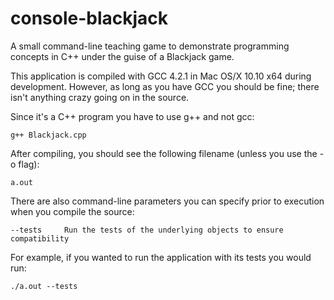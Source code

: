 # console-blackjack
A small command-line teaching game to demonstrate programming concepts in C++ under the guise of a Blackjack game.

This application is compiled with GCC 4.2.1 in Mac OS/X 10.10 x64 during development. However, as long as you have GCC you should be fine; there isn't anything crazy going on in the source.

Since it's a C++ program you have to use g++ and not gcc:

	g++ Blackjack.cpp

After compiling, you should see the following filename (unless you use the -o flag):

	a.out

There are also command-line parameters you can specify prior to execution when you compile the source:

	--tests 	Run the tests of the underlying objects to ensure compatibility

For example, if you wanted to run the application with its tests you would run:

	./a.out --tests
